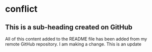 # conflict

## This is a sub-heading created on GitHub

All of this content added to the README file has been added from my remote GitHub repository. I am making a change.
This is an update